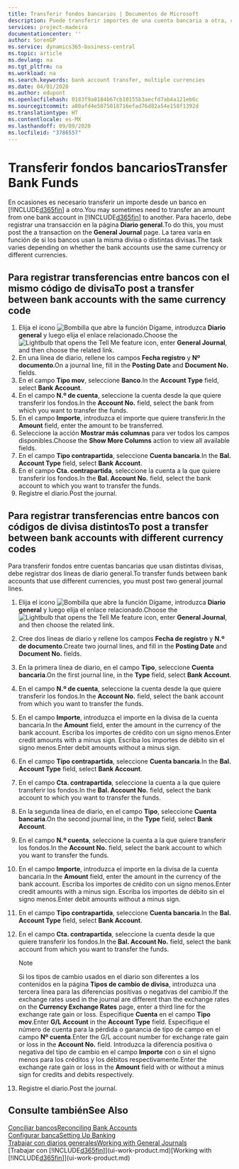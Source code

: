 ```yaml
---
title: Transferir fondos bancarios | Documentos de Microsoft
description: Puede transferir importes de una cuenta bancaria a otra, con divisas distintas, registrando la transacción en el diario general.
services: project-madeira
documentationcenter: ''
author: SorenGP
ms.service: dynamics365-business-central
ms.topic: article
ms.devlang: na
ms.tgt_pltfrm: na
ms.workload: na
ms.search.keywords: bank account transfer, multiple currencies
ms.date: 04/01/2020
ms.author: edupont
ms.openlocfilehash: 0183f9a8184b67cb10155b3aecfd7ab4a121eb6c
ms.sourcegitcommit: a80afd4e5075018716efad76d82a54e158f1392d
ms.translationtype: HT
ms.contentlocale: es-MX
ms.lasthandoff: 09/09/2020
ms.locfileid: "3786557"
---
```

# <a name="transfer-bank-funds"></a><span data-ttu-id="9e839-103">Transferir fondos bancarios</span><span class="sxs-lookup"><span data-stu-id="9e839-103">Transfer Bank Funds</span></span>
<span data-ttu-id="9e839-104">En ocasiones es necesario transferir un importe desde un banco en [!INCLUDE[d365fin](includes/d365fin_md.md)] a otro.</span><span class="sxs-lookup"><span data-stu-id="9e839-104">You may sometimes need to transfer an amount from one bank account in [!INCLUDE[d365fin](includes/d365fin_md.md)] to another.</span></span> <span data-ttu-id="9e839-105">Para hacerlo, debe registrar una transacción en la página **Diario general**.</span><span class="sxs-lookup"><span data-stu-id="9e839-105">To do this, you must post the a transaction on the **General Journal** page.</span></span> <span data-ttu-id="9e839-106">La tarea varía en función de si los bancos usan la misma divisa o distintas divisas.</span><span class="sxs-lookup"><span data-stu-id="9e839-106">The task varies depending on whether the bank accounts use the same currency or different currencies.</span></span>

## <a name="to-post-a-transfer-between-bank-accounts-with-the-same-currency-code"></a><span data-ttu-id="9e839-107">Para registrar transferencias entre bancos con el mismo código de divisa</span><span class="sxs-lookup"><span data-stu-id="9e839-107">To post a transfer between bank accounts with the same currency code</span></span>
1. <span data-ttu-id="9e839-108">Elija el icono ![Bombilla que abre la función Dígame](media/ui-search/search_small.png "Dígame qué desea hacer"), introduzca **Diario general** y luego elija el enlace relacionado.</span><span class="sxs-lookup"><span data-stu-id="9e839-108">Choose the ![Lightbulb that opens the Tell Me feature](media/ui-search/search_small.png "Tell me what you want to do") icon, enter **General Journal**, and then choose the related link.</span></span>
2. <span data-ttu-id="9e839-109">En una línea de diario, rellene los campos **Fecha registro** y **Nº documento**.</span><span class="sxs-lookup"><span data-stu-id="9e839-109">On a journal line, fill in the **Posting Date** and **Document No.** fields.</span></span>
3. <span data-ttu-id="9e839-110">En el campo **Tipo mov**, seleccione **Banco**.</span><span class="sxs-lookup"><span data-stu-id="9e839-110">In the **Account Type** field, select **Bank Account**.</span></span>
4. <span data-ttu-id="9e839-111">En el campo **N.º de cuenta**, seleccione la cuenta desde la que quiere transferir los fondos.</span><span class="sxs-lookup"><span data-stu-id="9e839-111">In the **Account No.** field, select the bank from which you want to transfer the funds.</span></span>
5. <span data-ttu-id="9e839-112">En el campo **Importe**, introduzca el importe que quiere transferir.</span><span class="sxs-lookup"><span data-stu-id="9e839-112">In the **Amount** field, enter the amount to be transferred.</span></span>
6. <span data-ttu-id="9e839-113">Seleccione la acción **Mostrar más columnas** para ver todos los campos disponibles.</span><span class="sxs-lookup"><span data-stu-id="9e839-113">Choose the **Show More Columns** action to view all available fields.</span></span>
7. <span data-ttu-id="9e839-114">En el campo **Tipo contrapartida**, seleccione **Cuenta bancaria**.</span><span class="sxs-lookup"><span data-stu-id="9e839-114">In the **Bal. Account Type** field, select **Bank Account**.</span></span>
8. <span data-ttu-id="9e839-115">En el campo **Cta. contrapartida**, seleccione la cuenta a la que quiere transferir los fondos.</span><span class="sxs-lookup"><span data-stu-id="9e839-115">In the **Bal. Account No.** field, select the bank account to which you want to transfer the funds.</span></span>
9. <span data-ttu-id="9e839-116">Registre el diario.</span><span class="sxs-lookup"><span data-stu-id="9e839-116">Post the journal.</span></span>

## <a name="to-post-a-transfer-between-bank-accounts-with-different-currency-codes"></a><span data-ttu-id="9e839-117">Para registrar transferencias entre bancos con códigos de divisa distintos</span><span class="sxs-lookup"><span data-stu-id="9e839-117">To post a transfer between bank accounts with different currency codes</span></span>
<span data-ttu-id="9e839-118">Para transferir fondos entre cuentas bancarias que usan distintas divisas, debe registrar dos líneas de diario general.</span><span class="sxs-lookup"><span data-stu-id="9e839-118">To transfer funds between bank accounts that use different currencies, you must post two general journal lines.</span></span>

1. <span data-ttu-id="9e839-119">Elija el icono ![Bombilla que abre la función Dígame](media/ui-search/search_small.png "Dígame qué desea hacer"), introduzca **Diario general** y luego elija el enlace relacionado.</span><span class="sxs-lookup"><span data-stu-id="9e839-119">Choose the ![Lightbulb that opens the Tell Me feature](media/ui-search/search_small.png "Tell me what you want to do") icon, enter **General Journal**, and then choose the related link.</span></span>
2. <span data-ttu-id="9e839-120">Cree dos líneas de diario y rellene los campos **Fecha de registro** y **N.º de documento**.</span><span class="sxs-lookup"><span data-stu-id="9e839-120">Create two journal lines, and fill in the **Posting Date** and **Document No.** fields.</span></span>
3. <span data-ttu-id="9e839-121">En la primera línea de diario, en el campo **Tipo**, seleccione **Cuenta bancaria**.</span><span class="sxs-lookup"><span data-stu-id="9e839-121">On the first journal line, in the **Type** field, select **Bank Account**.</span></span>
4. <span data-ttu-id="9e839-122">En el campo **N.º de cuenta**, seleccione la cuenta desde la que quiere transferir los fondos.</span><span class="sxs-lookup"><span data-stu-id="9e839-122">In the **Account No.** field, select the bank account from which you want to transfer the funds.</span></span>
5. <span data-ttu-id="9e839-123">En el campo **Importe**, introduzca el importe en la divisa de la cuenta bancaria.</span><span class="sxs-lookup"><span data-stu-id="9e839-123">In the **Amount** field, enter the amount in the currency of the bank account.</span></span> <span data-ttu-id="9e839-124">Escriba los importes de crédito con un signo menos.</span><span class="sxs-lookup"><span data-stu-id="9e839-124">Enter credit amounts with a minus sign.</span></span> <span data-ttu-id="9e839-125">Escriba los importes de débito sin el signo menos.</span><span class="sxs-lookup"><span data-stu-id="9e839-125">Enter debit amounts without a minus sign.</span></span>
6. <span data-ttu-id="9e839-126">En el campo **Tipo contrapartida**, seleccione **Cuenta bancaria**.</span><span class="sxs-lookup"><span data-stu-id="9e839-126">In the **Bal. Account Type** field, select **Bank Account**.</span></span>
7. <span data-ttu-id="9e839-127">En el campo **Cta. contrapartida**, seleccione la cuenta a la que quiere transferir los fondos.</span><span class="sxs-lookup"><span data-stu-id="9e839-127">In the **Bal. Account No.** field, select the bank account to which you want to transfer the funds.</span></span>
8. <span data-ttu-id="9e839-128">En la segunda línea de diario, en el campo **Tipo**, seleccione **Cuenta bancaria**.</span><span class="sxs-lookup"><span data-stu-id="9e839-128">On the second journal line, in the **Type** field, select **Bank Account**.</span></span>
9. <span data-ttu-id="9e839-129">En el campo **N.º cuenta**, seleccione la cuenta a la que quiere transferir los fondos.</span><span class="sxs-lookup"><span data-stu-id="9e839-129">In the **Account No.** field, select the bank account to which you want to transfer the funds.</span></span>
10. <span data-ttu-id="9e839-130">En el campo **Importe**, introduzca el importe en la divisa de la cuenta bancaria.</span><span class="sxs-lookup"><span data-stu-id="9e839-130">In the **Amount** field, enter the amount in the currency of the bank account.</span></span> <span data-ttu-id="9e839-131">Escriba los importes de crédito con un signo menos.</span><span class="sxs-lookup"><span data-stu-id="9e839-131">Enter credit amounts with a minus sign.</span></span> <span data-ttu-id="9e839-132">Escriba los importes de débito sin el signo menos.</span><span class="sxs-lookup"><span data-stu-id="9e839-132">Enter debit amounts without a minus sign.</span></span>
11. <span data-ttu-id="9e839-133">En el campo **Tipo contrapartida**, seleccione **Cuenta bancaria**.</span><span class="sxs-lookup"><span data-stu-id="9e839-133">In the **Bal. Account Type** field, select **Bank Account**.</span></span>  
12. <span data-ttu-id="9e839-134">En el campo **Cta. contrapartida**, seleccione la cuenta desde la que quiere transferir los fondos.</span><span class="sxs-lookup"><span data-stu-id="9e839-134">In the **Bal. Account No.** field, select the bank account from which you want to transfer the funds.</span></span>

    > [!NOTE]  
    > <span data-ttu-id="9e839-135">Si los tipos de cambio usados en el diario son diferentes a los contenidos en la página **Tipos de cambio de divisa**, introduzca una tercera línea para las diferencias positivas o negativas del cambio.</span><span class="sxs-lookup"><span data-stu-id="9e839-135">If the exchange rates used in the journal are different than the exchange rates on the **Currency Exchange Rates** page, enter a third line for the exchange rate gain or loss.</span></span> <span data-ttu-id="9e839-136">Especifique **Cuenta** en el campo **Tipo mov**.</span><span class="sxs-lookup"><span data-stu-id="9e839-136">Enter **G/L Account** in the **Account Type** field.</span></span> <span data-ttu-id="9e839-137">Especifique el número de cuenta para la pérdida o ganancia de tipo de campo en el campo **Nº cuenta**.</span><span class="sxs-lookup"><span data-stu-id="9e839-137">Enter the G/L account number for exchange rate gain or loss in the **Account No.** field.</span></span> <span data-ttu-id="9e839-138">Introduzca la diferencia positiva o negativa del tipo de cambio en el campo **Importe** con o sin el signo menos para los créditos y los débitos respectivamente.</span><span class="sxs-lookup"><span data-stu-id="9e839-138">Enter the exchange rate gain or loss in the **Amount** field with or without a minus sign for credits and debits respectively.</span></span>
13. <span data-ttu-id="9e839-139">Registre el diario.</span><span class="sxs-lookup"><span data-stu-id="9e839-139">Post the journal.</span></span>

## <a name="see-also"></a><span data-ttu-id="9e839-140">Consulte también</span><span class="sxs-lookup"><span data-stu-id="9e839-140">See Also</span></span>
[<span data-ttu-id="9e839-141">Conciliar bancos</span><span class="sxs-lookup"><span data-stu-id="9e839-141">Reconciling Bank Accounts</span></span>](bank-manage-bank-accounts.md)  
[<span data-ttu-id="9e839-142">Configurar banca</span><span class="sxs-lookup"><span data-stu-id="9e839-142">Setting Up Banking</span></span>](bank-setup-banking.md)  
[<span data-ttu-id="9e839-143">Trabajar con diarios generales</span><span class="sxs-lookup"><span data-stu-id="9e839-143">Working with General Journals</span></span>](ui-work-general-journals.md)  
<span data-ttu-id="9e839-144">[Trabajar con [!INCLUDE[d365fin](includes/d365fin_md.md)]](ui-work-product.md)</span><span class="sxs-lookup"><span data-stu-id="9e839-144">[Working with [!INCLUDE[d365fin](includes/d365fin_md.md)]](ui-work-product.md)</span></span>
